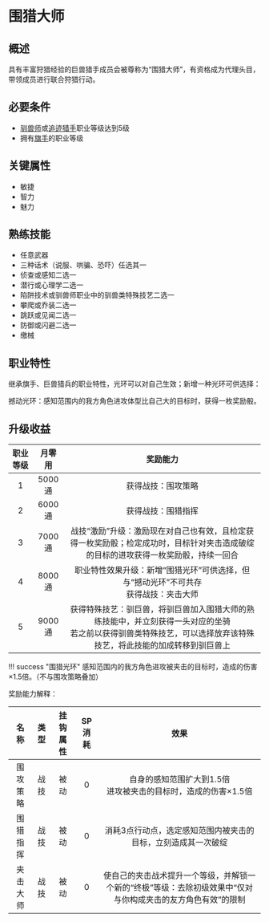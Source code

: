 # 围猎大师

## 概述

具有丰富狩猎经验的巨兽猎手成员会被尊称为“围猎大师”，有资格成为代理头目，带领成员进行联合狩猎行动。

## 必要条件

* <a href="../tamer" target="_blank">驯兽师</a>或<a href="../chaser" target="_blank">追迹猎手</a>职业等级达到5级
* 拥有<a href="../../../basicJob/Standard-bearer" target="_blank">旗手</a>的职业等级

## 关键属性

* 敏捷
* 智力
* 魅力

## 熟练技能

* 任意武器
* 三种话术（说服、哄骗、恐吓）任选其一
* 侦查或感知二选一
* 潜行或心理学二选一
* 陷阱技术或驯兽师职业中的驯兽类特殊技艺二选一
* 攀爬或乔装二选一
* 跳跃或见闻二选一
* 防御或闪避二选一
* 缴械

## 职业特性

继承旗手、巨兽猎兵的职业特性，光环可以对自己生效；新增一种光环可供选择：

撼动光环：感知范围内的我方角色进攻体型比自己大的目标时，获得一枚奖励骰。

## 升级收益

职业等级|月零用|奖励能力
:--:|:--:|:--:
1|5000通|获得战技：围攻策略
2|6000通|获得战技：围猎指挥
3|7000通|战技“激励”升级：激励现在对自己也有效，且检定获得一枚奖励骰；检定成功时，目标针对夹击造成破绽的目标的进攻获得一枚奖励骰，持续一回合
4|8000通|职业特性效果升级：新增“围猎光环”可供选择，但与“撼动光环”不可共存<br>获得战技：夹击大师
5|9000通|获得特殊技艺：驯巨兽，将驯巨兽加入围猎大师的熟练技能中，并立刻获得一头对应的坐骑<br>若之前以获得驯兽类特殊技艺，可以选择放弃该特殊技艺，将此技能的加成转移到驯巨兽上

!!! success "围猎光环"
    感知范围内的我方角色进攻被夹击的目标时，造成的伤害×1.5倍。（不与围攻策略叠加）

奖励能力解释：

名称|类型|挂钩属性|SP消耗|效果
:--:|:--:|:--:|:--:|:--:
围攻策略|战技|被动|0|自身的感知范围扩大到1.5倍<br>进攻被夹击的目标时，造成的伤害×1.5倍
围猎指挥|战技|被动|0|消耗3点行动点，选定感知范围内被夹击的目标，立刻造成其一次破绽
夹击大师|战技|被动|0|使自己的夹击战术提升一个等级，并解锁一个新的“终极”等级：去除初级效果中“仅对与你构成夹击的友方角色有效”的限制
